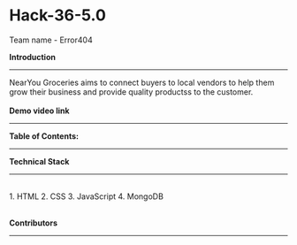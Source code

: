 # Hack-36-5.0
Team name - Error404

<b>Introduction</b>
<hr>
NearYou Groceries aims to connect buyers to local vendors to help them grow their business and provide quality productss to the customer.
<br>
<br>
<b>Demo video link</b>
<hr>

<b>Table of Contents:</b>
<hr>

<b>Technical Stack</b>
<hr>
<br>
1. HTML
2. CSS
3. JavaScript
4. MongoDB
<br>
<br>

<b>Contributors</b>
<hr>
<a href="
